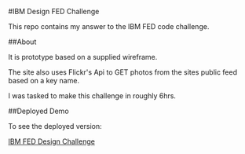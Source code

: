 #IBM Design FED Challenge

This repo contains my answer to the IBM FED code challenge.

##About

It is prototype based on a supplied wireframe.

The site also uses Flickr's Api to GET photos from the sites public feed based on a key name.  

I was tasked to make this challenge in roughly 6hrs.  

##Deployed Demo

To see the deployed version:

[IBM FED Design Challenge](https://ibm-design-challenge.herokuapp.com/)
